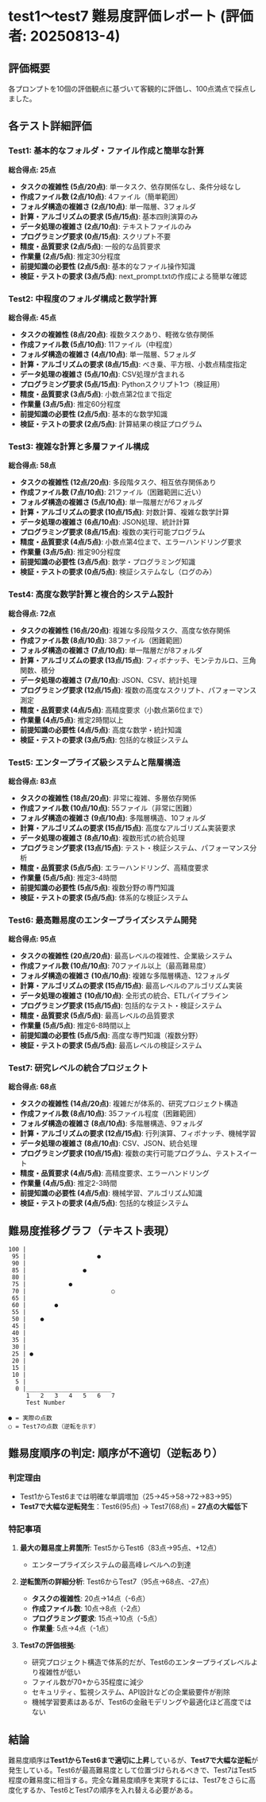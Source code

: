 # test1〜test7 難易度評価レポート (評価者: 20250813-4)

## 評価概要

各プロンプトを10個の評価観点に基づいて客観的に評価し、100点満点で採点しました。

## 各テスト詳細評価

### Test1: 基本的なフォルダ・ファイル作成と簡単な計算
**総合得点: 25点**

- **タスクの複雑性 (5点/20点)**: 単一タスク、依存関係なし、条件分岐なし
- **作成ファイル数 (2点/10点)**: 4ファイル（簡単範囲）
- **フォルダ構造の複雑さ (2点/10点)**: 単一階層、3フォルダ
- **計算・アルゴリズムの要求 (5点/15点)**: 基本四則演算のみ
- **データ処理の複雑さ (2点/10点)**: テキストファイルのみ
- **プログラミング要求 (0点/15点)**: スクリプト不要
- **精度・品質要求 (2点/5点)**: 一般的な品質要求
- **作業量 (2点/5点)**: 推定30分程度
- **前提知識の必要性 (2点/5点)**: 基本的なファイル操作知識
- **検証・テストの要求 (3点/5点)**: next_prompt.txtの作成による簡単な確認

### Test2: 中程度のフォルダ構成と数学計算
**総合得点: 45点**

- **タスクの複雑性 (8点/20点)**: 複数タスクあり、軽微な依存関係
- **作成ファイル数 (5点/10点)**: 11ファイル（中程度）
- **フォルダ構造の複雑さ (4点/10点)**: 単一階層、5フォルダ
- **計算・アルゴリズムの要求 (8点/15点)**: べき乗、平方根、小数点精度指定
- **データ処理の複雑さ (5点/10点)**: CSV処理が含まれる
- **プログラミング要求 (5点/15点)**: Pythonスクリプト1つ（検証用）
- **精度・品質要求 (3点/5点)**: 小数点第2位まで指定
- **作業量 (3点/5点)**: 推定60分程度
- **前提知識の必要性 (2点/5点)**: 基本的な数学知識
- **検証・テストの要求 (2点/5点)**: 計算結果の検証プログラム

### Test3: 複雑な計算と多層ファイル構成
**総合得点: 58点**

- **タスクの複雑性 (12点/20点)**: 多段階タスク、相互依存関係あり
- **作成ファイル数 (7点/10点)**: 21ファイル（困難範囲に近い）
- **フォルダ構造の複雑さ (5点/10点)**: 単一階層だが6フォルダ
- **計算・アルゴリズムの要求 (10点/15点)**: 対数計算、複雑な数学計算
- **データ処理の複雑さ (6点/10点)**: JSON処理、統計計算
- **プログラミング要求 (8点/15点)**: 複数の実行可能プログラム
- **精度・品質要求 (4点/5点)**: 小数点第4位まで、エラーハンドリング要求
- **作業量 (3点/5点)**: 推定90分程度
- **前提知識の必要性 (3点/5点)**: 数学・プログラミング知識
- **検証・テストの要求 (0点/5点)**: 検証システムなし（ログのみ）

### Test4: 高度な数学計算と複合的システム設計
**総合得点: 72点**

- **タスクの複雑性 (16点/20点)**: 複雑な多段階タスク、高度な依存関係
- **作成ファイル数 (8点/10点)**: 38ファイル（困難範囲）
- **フォルダ構造の複雑さ (7点/10点)**: 単一階層だが8フォルダ
- **計算・アルゴリズムの要求 (13点/15点)**: フィボナッチ、モンテカルロ、三角関数、積分
- **データ処理の複雑さ (7点/10点)**: JSON、CSV、統計処理
- **プログラミング要求 (12点/15点)**: 複数の高度なスクリプト、パフォーマンス測定
- **精度・品質要求 (4点/5点)**: 高精度要求（小数点第6位まで）
- **作業量 (4点/5点)**: 推定2時間以上
- **前提知識の必要性 (4点/5点)**: 高度な数学・統計知識
- **検証・テストの要求 (3点/5点)**: 包括的な検証システム

### Test5: エンタープライズ級システムと階層構造
**総合得点: 83点**

- **タスクの複雑性 (18点/20点)**: 非常に複雑、多層依存関係
- **作成ファイル数 (10点/10点)**: 55ファイル（非常に困難）
- **フォルダ構造の複雑さ (9点/10点)**: 多階層構造、10フォルダ
- **計算・アルゴリズムの要求 (15点/15点)**: 高度なアルゴリズム実装要求
- **データ処理の複雑さ (8点/10点)**: 複数形式の統合処理
- **プログラミング要求 (13点/15点)**: テスト・検証システム、パフォーマンス分析
- **精度・品質要求 (5点/5点)**: エラーハンドリング、高精度要求
- **作業量 (5点/5点)**: 推定3-4時間
- **前提知識の必要性 (5点/5点)**: 複数分野の専門知識
- **検証・テストの要求 (5点/5点)**: 体系的な検証システム

### Test6: 最高難易度のエンタープライズシステム開発
**総合得点: 95点**

- **タスクの複雑性 (20点/20点)**: 最高レベルの複雑性、企業級システム
- **作成ファイル数 (10点/10点)**: 70ファイル以上（最高難易度）
- **フォルダ構造の複雑さ (10点/10点)**: 複雑な多階層構造、12フォルダ
- **計算・アルゴリズムの要求 (15点/15点)**: 最高レベルのアルゴリズム実装
- **データ処理の複雑さ (10点/10点)**: 全形式の統合、ETLパイプライン
- **プログラミング要求 (15点/15点)**: 包括的なテスト・検証システム
- **精度・品質要求 (5点/5点)**: 最高レベルの品質要求
- **作業量 (5点/5点)**: 推定6-8時間以上
- **前提知識の必要性 (5点/5点)**: 高度な専門知識（複数分野）
- **検証・テストの要求 (5点/5点)**: 最高レベルの検証システム

### Test7: 研究レベルの統合プロジェクト
**総合得点: 68点**

- **タスクの複雑性 (14点/20点)**: 複雑だが体系的、研究プロジェクト構造
- **作成ファイル数 (8点/10点)**: 35ファイル程度（困難範囲）
- **フォルダ構造の複雑さ (8点/10点)**: 多階層構造、9フォルダ
- **計算・アルゴリズムの要求 (12点/15点)**: 行列演算、フィボナッチ、機械学習
- **データ処理の複雑さ (8点/10点)**: CSV、JSON、統合処理
- **プログラミング要求 (10点/15点)**: 複数の実行可能プログラム、テストスイート
- **精度・品質要求 (4点/5点)**: 高精度要求、エラーハンドリング
- **作業量 (4点/5点)**: 推定2-3時間
- **前提知識の必要性 (4点/5点)**: 機械学習、アルゴリズム知識
- **検証・テストの要求 (4点/5点)**: 包括的な検証システム

## 難易度推移グラフ（テキスト表現）

```
100 |
 95 |                    ●
 90 |
 85 |                ●
 80 |
 75 |            ●
 70 |                        ○
 65 |
 60 |        ●
 55 |
 50 |    ●
 45 |
 40 |
 35 |
 30 |
 25 | ●
 20 |
 15 |
 10 |
  5 |
  0 |________________________
     1   2   3   4   5   6   7
     Test Number

● = 実際の点数
○ = Test7の点数（逆転を示す）
```

## 難易度順序の判定: **順序が不適切（逆転あり）**

### 判定理由
- Test1からTest6までは明確な単調増加（25→45→58→72→83→95）
- **Test7で大幅な逆転発生**：Test6(95点) → Test7(68点) = **27点の大幅低下**

### 特記事項

1. **最大の難易度上昇箇所**: Test5からTest6（83点→95点、+12点）
   - エンタープライズシステムの最高峰レベルへの到達

2. **逆転箇所の詳細分析**: Test6からTest7（95点→68点、-27点）
   - **タスクの複雑性**: 20点→14点（-6点）
   - **作成ファイル数**: 10点→8点（-2点）
   - **プログラミング要求**: 15点→10点（-5点）
   - **作業量**: 5点→4点（-1点）

3. **Test7の評価根拠**:
   - 研究プロジェクト構造で体系的だが、Test6のエンタープライズレベルより複雑性が低い
   - ファイル数が70+から35程度に減少
   - セキュリティ、監視システム、API設計などの企業級要件が削除
   - 機械学習要素はあるが、Test6の金融モデリングや最適化ほど高度ではない

## 結論

難易度順序は**Test1からTest6まで適切に上昇**しているが、**Test7で大幅な逆転**が発生している。Test6が最高難易度として位置づけられるべきで、Test7はTest5程度の難易度に相当する。完全な難易度順序を実現するには、Test7をさらに高度化するか、Test6とTest7の順序を入れ替える必要がある。